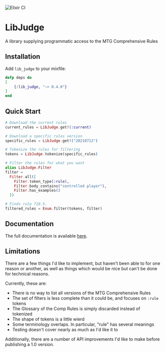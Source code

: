 ![Elixir CI](https://github.com/skwerlman/lib_judge/workflows/Elixir%20CI/badge.svg?branch=master)

# LibJudge

A library supplying programmatic access to the MTG Comprehensive Rules

## Installation

Add `lib_judge` to your mixfile:

```elixir
defp deps do
[
    {:lib_judge, "~> 0.4.0"}
]
end
```

## Quick Start

```elixir
# Download the current rules
current_rules = LibJudge.get!(:current)

# Download a specific rules version
specific_rules = LibJudge.get!("20210712")

# Tokenize the rules for filtering
tokens = LibJudge.tokenize(specific_rules)

# Filter the rules for what you want
alias LibJudge.Filter
filter =
  Filter.all([
    Filter.token_type(:rule),
    Filter.body_contains("controlled player"),
    Filter.has_examples()
  ])

# Finds rule 718.5.
filtered_rules = Enum.filter(tokens, filter)
```

## Documentation

The full documentation is available [here](https://hexdocs.pm/lib_judge/readme.html).

## Limitations

There are a few things I'd like to implement,
but haven't been able to for one reason or another,
as well as things which would be nice but can't be done
for technical reasons.

Currently, these are:

- There is no way to list all versions of the MTG Comprehensive Rules
- The set of filters is less complete than it could be, and focuses on `:rule` tokens
- The Glossary of the Comp Rules is simply discarded instead of tokenized
- The shape of tokens is a little wierd
- Some terminology overlaps. In particular, "rule" has several meanings
- Testing doesn't cover nearly as much as I'd like it to

Additionally, there are a number of API improvements
I'd like to make before publishing a 1.0 version.
